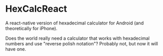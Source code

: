 # HexCalcReact

A react-native version of hexadecimal calculator for Android (and theoretically for iPhone).

Does the world really need a calculator that works with hexadecimal numbers and use "reverse polish notation"? Probably not, but now it will have one.
